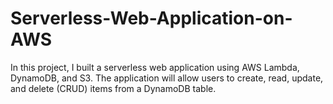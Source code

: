 # Serverless-Web-Application-on-AWS

In this project, I built a serverless web application using AWS Lambda, DynamoDB, and S3. The application will allow users to create, read, update, and delete (CRUD) items from a DynamoDB table.
